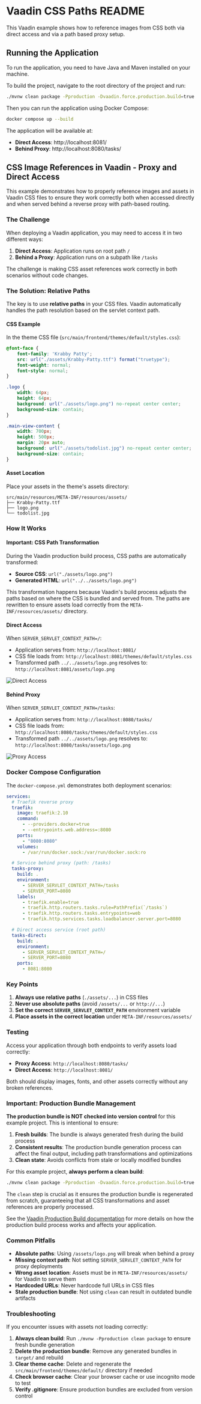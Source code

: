 # Vaadin CSS Paths README

This Vaadin example shows how to reference images from CSS both via direct access and via a path based proxy setup.

## Running the Application

To run the application, you need to have Java and Maven installed on your machine.

To build the project, navigate to the root directory of the project and run:
```bash
./mvnw clean package -Pproduction -Dvaadin.force.production.build=true
```

Then you can run the application using Docker Compose:
```bash
docker compose up --build
```

The application will be available at:
- **Direct Access**: http://localhost:8081/
- **Behind Proxy**: http://localhost:8080/tasks/

## CSS Image References in Vaadin - Proxy and Direct Access

This example demonstrates how to properly reference images and assets in Vaadin CSS files to ensure they work correctly both when accessed directly and when served behind a reverse proxy with path-based routing.

### The Challenge

When deploying a Vaadin application, you may need to access it in two different ways:
1. **Direct Access**: Application runs on root path `/`
2. **Behind a Proxy**: Application runs on a subpath like `/tasks`

The challenge is making CSS asset references work correctly in both scenarios without code changes.

### The Solution: Relative Paths

The key is to use **relative paths** in your CSS files. Vaadin automatically handles the path resolution based on the servlet context path.

#### CSS Example

In the theme CSS file (`src/main/frontend/themes/default/styles.css`):

```css
@font-face {
    font-family: 'Krabby Patty';
    src: url("./assets/Krabby-Patty.ttf") format("truetype");
    font-weight: normal;
    font-style: normal;
}

.logo {
    width: 64px;
    height: 64px;
    background: url("./assets/logo.png") no-repeat center center;
    background-size: contain;
}

.main-view-content {
    width: 700px;
    height: 500px;
    margin: 20px auto;
    background: url("./assets/todolist.jpg") no-repeat center center;
    background-size: contain;
}
```

#### Asset Location

Place your assets in the theme's assets directory:
```
src/main/resources/META-INF/resources/assets/
├── Krabby-Patty.ttf
├── logo.png
└── todolist.jpg
```

### How It Works

#### Important: CSS Path Transformation

During the Vaadin production build process, CSS paths are automatically transformed:
- **Source CSS**: `url("./assets/logo.png")`
- **Generated HTML**: `url("../../assets/logo.png")`

This transformation happens because Vaadin's build process adjusts the paths based on where the CSS is bundled and served from. The paths are rewritten to ensure assets load correctly from the `META-INF/resources/assets/` directory.

#### Direct Access
When `SERVER_SERVLET_CONTEXT_PATH=/`:
- Application serves from: `http://localhost:8081/`
- CSS file loads from: `http://localhost:8081/themes/default/styles.css`
- Transformed path `../../assets/logo.png` resolves to: `http://localhost:8081/assets/logo.png`

![Direct Access](img/direct-app-image.png)

#### Behind Proxy
When `SERVER_SERVLET_CONTEXT_PATH=/tasks`:
- Application serves from: `http://localhost:8080/tasks/`
- CSS file loads from: `http://localhost:8080/tasks/themes/default/styles.css`
- Transformed path `../../assets/logo.png` resolves to: `http://localhost:8080/tasks/assets/logo.png`

![Proxy Access](img/proxy-app-image.png)

### Docker Compose Configuration

The `docker-compose.yml` demonstrates both deployment scenarios:

```yaml
services:
  # Traefik reverse proxy
  traefik:
    image: traefik:2.10
    command:
      - --providers.docker=true
      - --entrypoints.web.address=:8080
    ports:
      - "8080:8080"
    volumes:
      - /var/run/docker.sock:/var/run/docker.sock:ro

  # Service behind proxy (path: /tasks)
  tasks-proxy:
    build: .
    environment:
      - SERVER_SERVLET_CONTEXT_PATH=/tasks
      - SERVER_PORT=8080
    labels:
      - traefik.enable=true
      - traefik.http.routers.tasks.rule=PathPrefix(`/tasks`)
      - traefik.http.routers.tasks.entrypoints=web
      - traefik.http.services.tasks.loadbalancer.server.port=8080

  # Direct access service (root path)
  tasks-direct:
    build: .
    environment:
      - SERVER_SERVLET_CONTEXT_PATH=/
      - SERVER_PORT=8080
    ports:
      - 8081:8080
```

### Key Points

1. **Always use relative paths** (`./assets/...`) in CSS files
2. **Never use absolute paths** (avoid `/assets/...` or `http://...`)
3. **Set the correct `SERVER_SERVLET_CONTEXT_PATH`** environment variable
4. **Place assets in the correct location** under `META-INF/resources/assets/`

### Testing

Access your application through both endpoints to verify assets load correctly:

- **Proxy Access**: `http://localhost:8080/tasks/`
- **Direct Access**: `http://localhost:8081/`

Both should display images, fonts, and other assets correctly without any broken references.

### Important: Production Bundle Management

**The production bundle is NOT checked into version control** for this example project. This is intentional to ensure:

1. **Fresh builds**: The bundle is always generated fresh during the build process
2. **Consistent results**: The production bundle generation process can affect the final output, including path transformations and optimizations
3. **Clean state**: Avoids conflicts from stale or locally modified bundles

For this example project, **always perform a clean build**:

```bash
./mvnw clean package -Pproduction -Dvaadin.force.production.build=true
```

The `clean` step is crucial as it ensures the production bundle is regenerated from scratch, guaranteeing that all CSS transformations and asset references are properly processed.

See the [Vaadin Production Build documentation](https://vaadin.com/docs/latest/flow/production/production-build) for more details on how the production build process works and affects your application.

### Common Pitfalls

- **Absolute paths**: Using `/assets/logo.png` will break when behind a proxy
- **Missing context path**: Not setting `SERVER_SERVLET_CONTEXT_PATH` for proxy deployments
- **Wrong asset location**: Assets must be in `META-INF/resources/assets/` for Vaadin to serve them
- **Hardcoded URLs**: Never hardcode full URLs in CSS files
- **Stale production bundle**: Not using `clean` can result in outdated bundle artifacts

### Troubleshooting

If you encounter issues with assets not loading correctly:

1. **Always clean build**: Run `./mvnw -Pproduction clean package` to ensure fresh bundle generation
2. **Delete the production bundle**: Remove any generated bundles in `target/` and rebuild
3. **Clear theme cache**: Delete and regenerate the `src/main/frontend/themes/default/` directory if needed
4. **Check browser cache**: Clear your browser cache or use incognito mode to test
5. **Verify .gitignore**: Ensure production bundles are excluded from version control

